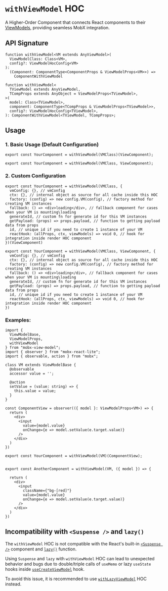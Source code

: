 # `withViewModel` HOC  

A Higher-Order Component that connects React components to their [ViewModels](/api/view-models/overview), providing seamless MobX integration.  

## API Signature
```tsx
function withViewModel<VM extends AnyViewModel>(
  ViewModelClass: Class<VM>,
  config?: ViewModelHocConfig<VM>
):
  (Component: ComponentType<ComponentProps & ViewModelProps<VM>>) =>
    ComponentWithViewModel

function withViewModel<
  TViewModel extends AnyViewModel,
  TCompProps extends AnyObject = ViewModelProps<TViewModel>,
>(
  model: Class<TViewModel>,
  component: ComponentType<TCompProps & ViewModelProps<TViewModel>>,
  config?: ViewModelHocConfig<TViewModel>,
): ComponentWithViewModel<TViewModel, TCompProps>;
```

##  Usage  

### 1. Basic Usage (Default Configuration)  

```tsx
export const YourComponent = withViewModel(VMClass)(ViewComponent);

export const YourComponent = withViewModel(VMClass, ViewComponent);
```

### 2. Custom Configuration   
```tsx
export const YourComponent = withViewModel(VMClass, {
  vmConfig: {}, // vmConfig
  ctx: {}, // internal object as source for all cache inside this HOC
  factory: (config) => new config.VM(config), // factory method for creating VM instances
  fallback: () => <div>loading</div>, // fallback component for cases when your VM is mounting\loading
  generateId, // custom fn for generate id for this VM instances
  getPayload: (props) => props.payload, // function to getting payload data from props
  id, // unique id if you need to create 1 instance of your VM
  reactHook: (allProps, ctx, viewModels) => void 0, // hook for integration inside render HOC component  
})(ViewComponent)

export const YourComponent = withViewModel(VMClass, ViewComponent, {
  vmConfig: {}, // vmConfig
  ctx: {}, // internal object as source for all cache inside this HOC
  factory: (config) => new config.VM(config), // factory method for creating VM instances
  fallback: () => <div>loading</div>, // fallback component for cases when your VM is mounting\loading
  generateId, // custom fn for generate id for this VM instances
  getPayload: (props) => props.payload, // function to getting payload data from props
  id, // unique id if you need to create 1 instance of your VM
  reactHook: (allProps, ctx, viewModels) => void 0, // hook for integration inside render HOC component  
})
```

### Examples:  

```tsx
import {
  ViewModelBase,
  ViewModelProps,
  withViewModel
} from "mobx-view-model";
import { observer } from "mobx-react-lite";
import { observable, action } from "mobx";

class VM extends ViewModelBase {
  @observable
  accessor value = '';

  @action
  setValue = (value: string) => {
    this.value = value;
  }
}

const ComponentView = observer(({ model }: ViewModelProps<VM>) => {
  return (
    <div>
      <input
        value={model.value}
        onChange={e => model.setValue(e.target.value)}
      />
    </div>
  )
})

export const YourComponent = withViewModel(VM)(ComponentView);


export const AnotherComponent = withViewModel(VM, ({ model }) => {

  return (
    <div>
      <input
        className={"bg-[red]"}
        value={model.value}
        onChange={e => model.setValue(e.target.value)}
      />
    </div>
  )
})
```

## Incompatibility with `<Suspense />` and `lazy()`   

The `withViewModel` HOC is not compatible with the React's built-in [`<Suspense />`](https://react.dev/reference/react/Suspense) component and [`lazy()`](https://react.dev/reference/react/lazy) function.  

Using `Suspense` and `lazy` with `withViewModel` HOC can lead to unexpected behavior and bugs due to double/triple calls of `useMemo` or lazy `useState` hooks inside [`useCreateViewModel`](/react/api/use-create-view-model) hook.

To avoid this issue, it is recommended to use [`withLazyViewModel`](/react/api/with-lazy-view-model) HOC instead.

